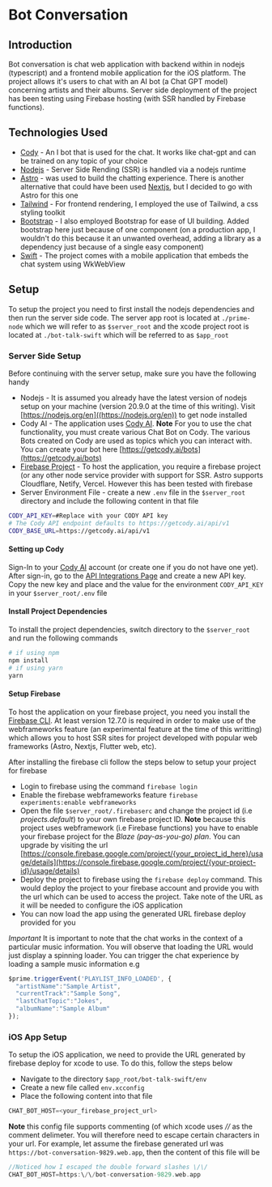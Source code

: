 # Bot Conversation

## Introduction

Bot conversation is chat web application with backend within in nodejs (typescript) and a frontend mobile application for the iOS platform.
The project allows it's users to chat with an AI bot (a Chat GPT model) concerning artists and their albums.
Server side deployment of the project has been testing using Firebase hosting (with SSR handled by Firebase functions).

## Technologies Used

- [Cody](https://getcody.ai) - An I bot that is used for the chat. It works like chat-gpt and can be trained on any topic of your choice
- [Nodejs](https://nodejs.org/en) - Server Side Rending (SSR) is handled via a nodejs runtime
- [Astro](https://astro.build/) - was used to build the chatting experience. There is another alternative that could have been used [Nextjs](https://nextjs.org/), but I decided to go with Astro for this one
- [Tailwind](https://tailwindcss.com/) - For frontend rendering, I employed the use of Tailwind, a css styling toolkit
- [Bootstrap](https://getbootstrap.com/) - I also employed Bootstrap for ease of UI building. Added bootstrap here just because of one component (on a production app, I wouldn't do this because it an unwanted overhead, adding a library as a dependency just because of a single easy component)
- [Swift](https://developer.apple.com/swift/) - The project comes with a mobile application that embeds the chat system using WkWebView

## Setup
To setup the project you need to first install the nodejs dependencies and then run the server side code. The server app root is located at `./prime-node` which we will refer to as `$server_root` and the xcode project root is located at `./bot-talk-swift` which will be referred to as `$app_root`

### Server Side Setup
Before continuing with the server setup, make sure you have the following handy
- Nodejs - It is assumed you already have the latest version of nodejs setup on your machine (version 20.9.0 at the time of this writing). Visit [https://nodejs.org/en]((https://nodejs.org/en)) to get node installed
- Cody AI - The application uses [Cody AI](https://getcody.ai/). **Note** For you to use the chat functionality, you must create various Chat Bot on Cody. The various Bots created on Cody are used as topics which you can interact with. You can create your bot here [https://getcody.ai/bots](https://getcody.ai/bots)
- [Firebase Project](https://console.firebase.google.com/) - To host the application, you require a firebase project (or any other node service provider with support for SSR. Astro supports Cloudflare, Netify, Vercel. However this has been tested with firebase
- Server Environment File - create a new  `.env` file in the `$server_root` directory and include the following content in that file
```bash
CODY_API_KEY=#Replace with your CODY API key
# The Cody API endpoint defaults to https://getcody.ai/api/v1
CODY_BASE_URL=https://getcody.ai/api/v1
```

#### Setting up Cody
Sign-In to your [Cody AI](https://getcody.ai/) account (or create one if you do not have one yet). After sign-in, go to the [API Integrations Page](https://getcody.ai/settings/api) and create a new API key. Copy the new key and place and the value for the environment `CODY_API_KEY` in your `$server_root/.env` file

#### Install Project Dependencies
To install the project dependencies, switch directory to the `$server_root`  and run the following commands
```bash
# if using npm
npm install
# if using yarn
yarn
```

#### Setup Firebase
To host the application on your firebase project, you need you install the [Firebase CLI](https://firebase.google.com/docs/cli). At least version 12.7.0 is required in order to make use of the webframeworks feature (an experimental feature at the time of this writting) which allows you to host SSR sites for project developed with popular web frameworks (Astro, Nextjs, Flutter web, etc).

After installing the firebase cli follow the steps below to setup your project for firebase

- Login to firebase using the command `firebase login`
- Enable the firebase webframeworks feature `firebase experiments:enable webframeworks`
- Open the file `$server_root/.firebaserc` and change the project id (i.e *projects.default*) to your own firebase project ID. **Note** because this project uses webframework (i.e Firebase functions) you have to enable your firebase project for the *Blaze (pay-as-you-go) plan*. You can upgrade by visiting the url [https://console.firebase.google.com/project/{your_project_id_here}/usage/details](https://console.firebase.google.com/project/{your-project-id}/usage/details)
- Deploy the project to firebase using the `firebase deploy` command. This would deploy the project to your firebase account and provide you with the url which can be used to access the project. Take note of the URL as it will be needed to configure the iOS application
- You can now load the app using the generated URL firebase deploy provided for you

*Important*
It is important to note that the chat works in the context of a particular music information. You will observe that loading the URL would just display a spinning loader. You can trigger the chat experience by loading a sample music information e.g

```javascript
$prime.triggerEvent('PLAYLIST_INFO_LOADED', {
  "artistName":"Sample Artist",
  "currentTrack":"Sample Song",
  "lastChatTopic":"Jokes",
  "albumName":"Sample Album"
});

```

### iOS App Setup
To setup the iOS application, we need to provide the URL generated by firebase deploy for xcode to use. To do this, follow the steps below
- Navigate to the directory `$app_root/bot-talk-swift/env`
- Create a new file called `env.xcconfig`
- Place the following content into that file
```swift
CHAT_BOT_HOST=<your_firebase_project_url>
```
**Note** this config file supports commenting (of which xcode uses *//* as the comment delimeter. You will therefore need to escape certain characters in your url. For example, let assume the firebase generated url was `https://bot-conversation-9829.web.app`, then the content of this file will be 
```swift
//Noticed how I escaped the double forward slashes \/\/
CHAT_BOT_HOST=https:\/\/bot-conversation-9829.web.app
```
